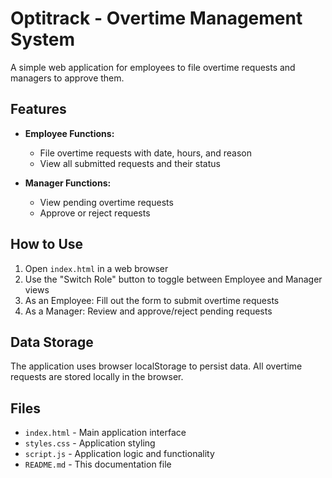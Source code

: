 # Optitrack - Overtime Management System

A simple web application for employees to file overtime requests and managers to approve them.

## Features

- **Employee Functions:**
  - File overtime requests with date, hours, and reason
  - View all submitted requests and their status

- **Manager Functions:**
  - View pending overtime requests
  - Approve or reject requests

## How to Use

1. Open `index.html` in a web browser
2. Use the "Switch Role" button to toggle between Employee and Manager views
3. As an Employee: Fill out the form to submit overtime requests
4. As a Manager: Review and approve/reject pending requests

## Data Storage

The application uses browser localStorage to persist data. All overtime requests are stored locally in the browser.

## Files

- `index.html` - Main application interface
- `styles.css` - Application styling
- `script.js` - Application logic and functionality
- `README.md` - This documentation file